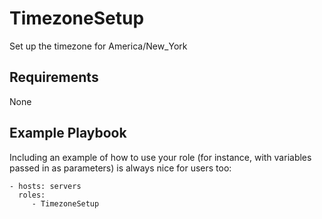 TimezoneSetup
=========

Set up the timezone for America/New_York

Requirements
------------

None

Example Playbook
----------------

Including an example of how to use your role (for instance, with variables passed in as parameters) is always nice for users too:

    - hosts: servers
      roles:
         - TimezoneSetup
